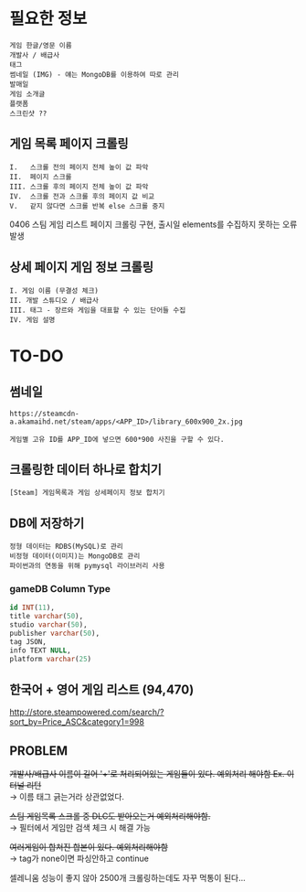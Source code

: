 # 필요한 정보

```
게임 한글/영문 이름 
개발사 / 배급사 
태그 
썸네일 (IMG) - 얘는 MongoDB를 이용하여 따로 관리
발매일 
게임 소개글 
플랫폼
스크린샷 ?? 
```
## 게임 목록 페이지 크롤링

```
I.   스크롤 전의 페이지 전체 높이 값 파악
II.  페이지 스크롤 
III. 스크롤 후의 페이지 전체 높이 값 파악
IV.  스크롤 전과 스크롤 후의 페이지 값 비교
V.   같지 않다면 스크롤 반복 else 스크롤 중지  
```

0406 스팀 게임 리스트 페이지 크롤링 구현, 출시일 elements를 수집하지 못하는 오류 발생

## 상세 페이지 게임 정보 크롤링 
```
I. 게임 이름 (무결성 체크)
II. 개발 스튜디오 / 배급사 
III. 태그 - 장르와 게임을 대표할 수 있는 단어들 수집
IV. 게임 설명 
```
# TO-DO 
## 썸네일 
```
https://steamcdn-a.akamaihd.net/steam/apps/<APP_ID>/library_600x900_2x.jpg

게임별 고유 ID를 APP_ID에 넣으면 600*900 사진을 구할 수 있다. 
```
## 크롤링한 데이터 하나로 합치기
```
[Steam] 게임목록과 게임 상세페이지 정보 합치기 
```

## DB에 저장하기 
```
정형 데이터는 RDBS(MySQL)로 관리 
비정형 데이터(이미지)는 MongoDB로 관리 
파이썬과의 연동을 위해 pymysql 라이브러리 사용 
```
### gameDB Column Type 
```sql
id INT(11),
title varchar(50),
studio varchar(50),
publisher varchar(50),
tag JSON,
info TEXT NULL,
platform varchar(25)
```

## 한국어 + 영어 게임 리스트 (94,470)
http://store.steampowered.com/search/?sort_by=Price_ASC&category1=998


## PROBLEM

~~개발사/배급사 이름이 길어 '+'로 처리되어있는 게임들이 있다. 예외처리 해야함 Ex. 이터널 리턴~~     
&rarr; 이름 태그 긁는거라 상관없었다. 

~~스팀 게임목록 스크롤 중 DLC도 받아오는거 예외처리해야함.~~   
&rarr; 필터에서 게임만 검색 체크 시 해결 가능 

~~여러게임이 합쳐진 합본이 있다. 예외처리해야함~~   
&rarr; tag가 none이면 파싱안하고 continue 

셀레니움 성능이 좋지 않아 2500개 크롤링하는데도 자꾸 먹통이 된다...

